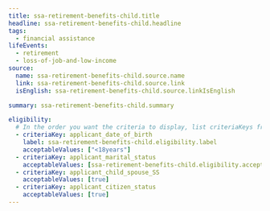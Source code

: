 ```yaml
---
title: ssa-retirement-benefits-child.title
headline: ssa-retirement-benefits-child.headline
tags:
  - financial assistance
lifeEvents:
  - retirement
  - loss-of-job-and-low-income
source:
  name: ssa-retirement-benefits-child.source.name
  link: ssa-retirement-benefits-child.source.link
  isEnglish: ssa-retirement-benefits-child.source.linkIsEnglish

summary: ssa-retirement-benefits-child.summary

eligibility:
  # In the order you want the criteria to display, list criteriaKeys from the csv here, each followed by a comma-separated list of which values indicate eligibility for that criteria. Wrap individual values in quotes if they have inner commas.
  - criteriaKey: applicant_date_of_birth
    label: ssa-retirement-benefits-child.eligibility.label
    acceptableValues: ["<18years"]
  - criteriaKey: applicant_marital_status
    acceptableValues: [ssa-retirement-benefits-child.eligibility.acceptableValues]
  - criteriaKey: applicant_child_spouse_SS
    acceptableValues: [true]
  - criteriaKey: applicant_citizen_status
    acceptableValues: [true]
---
```


